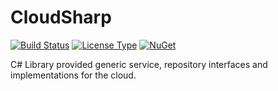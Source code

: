 # CloudSharp
[![Build Status](https://travis-ci.org/lewisgcm/CloudSharp.svg?branch=master)](https://travis-ci.org/lewisgcm/CloudSharp)
[![License Type](https://img.shields.io/badge/license-GPL%203.0-blue.svg)](https://www.gnu.org/licenses/gpl-3.0.en.html)
[![NuGet](https://badge.fury.io/nu/CloudSharp.svg)](https://badge.fury.io/nu/CloudSharp)

C# Library provided generic service, repository interfaces and implementations for the cloud.